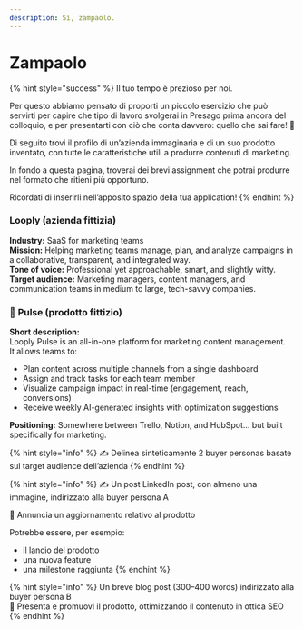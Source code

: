 ```yaml
---
description: Sì, zampaolo.
---
```


# Zampaolo

{% hint style="success" %}
Il tuo tempo è prezioso per noi.

Per questo abbiamo pensato di proporti un piccolo esercizio che può servirti per capire che tipo di lavoro svolgerai in Presago prima ancora del colloquio, e per presentarti con ciò che conta davvero: quello che sai fare! 💪

Di seguito trovi il profilo di un’azienda immaginaria e di un suo prodotto inventato, con tutte le caratteristiche utili a produrre contenuti di marketing.

In fondo a questa pagina, troverai dei brevi assignment che potrai produrre nel formato che ritieni più opportuno.

Ricordati di inserirli nell’apposito spazio della tua application!
{% endhint %}

### **Looply (azienda fittizia)**

**Industry:** SaaS for marketing teams\
**Mission:** Helping marketing teams manage, plan, and analyze campaigns in a collaborative, transparent, and integrated way.\
**Tone of voice:** Professional yet approachable, smart, and slightly witty.\
**Target audience:** Marketing managers, content managers, and communication teams in medium to large, tech-savvy companies.

### 🚀 **Pulse (prodotto fittizio)**

**Short description:**\
Looply Pulse is an all-in-one platform for marketing content management.\
It allows teams to:

* Plan content across multiple channels from a single dashboard
* Assign and track tasks for each team member
* Visualize campaign impact in real-time (engagement, reach, conversions)
* Receive weekly AI-generated insights with optimization suggestions

**Positioning:** Somewhere between Trello, Notion, and HubSpot... but built specifically for marketing.

{% hint style="info" %}
✍️ Delinea sinteticamente 2 buyer personas basate sul target audience dell’azienda
{% endhint %}

{% hint style="info" %}
✍️ Un post LinkedIn post, con almeno una immagine, indirizzato alla buyer persona A

🎯 Annuncia un aggiornamento relativo al prodotto

Potrebbe essere, per esempio:

* il lancio del prodotto
* una nuova feature
* una milestone raggiunta
{% endhint %}

{% hint style="info" %}
Un breve blog post (300–400 words) indirizzato alla buyer persona B\
🎯 Presenta e promuovi il prodotto, ottimizzando il contenuto in ottica SEO
{% endhint %}
